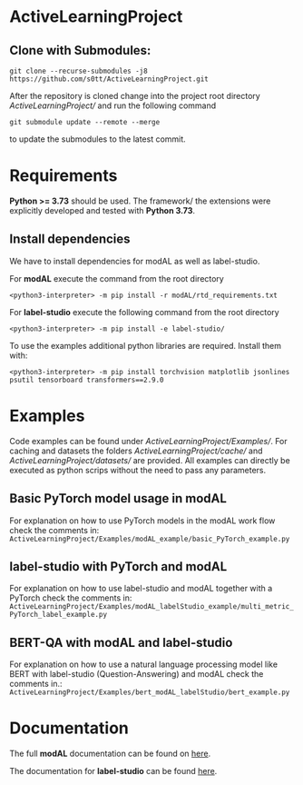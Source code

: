 # ActiveLearningProject

## Clone with Submodules: 
```
git clone --recurse-submodules -j8 https://github.com/s0tt/ActiveLearningProject.git
```
After the repository is cloned change into the project root directory *ActiveLearningProject/* and run the following command
```
git submodule update --remote --merge
```
to update the submodules to the latest commit. 
# Requirements 

**Python >= 3.73** should be used. The framework/ the extensions were explicitly developed and tested with **Python 3.73**.
## Install dependencies 
We have to install dependencies for modAL as well as label-studio. 

For **modAL** execute the command from the root directory
```
<python3-interpreter> -m pip install -r modAL/rtd_requirements.txt
```
For **label-studio** execute the following command from the root directory 
```
<python3-interpreter> -m pip install -e label-studio/
```

To use the examples additional python libraries are required. Install them with: 
```
<python3-interpreter> -m pip install torchvision matplotlib jsonlines psutil tensorboard transformers==2.9.0
```

# Examples

Code examples can be found under *ActiveLearningProject/Examples/*. For caching and datasets the folders *ActiveLearningProject/cache/* and *ActiveLearningProject/datasets/* are provided. All examples can directly be executed as python scrips without the need to pass any parameters.

## Basic PyTorch model usage in modAL 

For explanation on how to use PyTorch models in the modAL work flow check the comments in: `ActiveLearningProject/Examples/modAL_example/basic_PyTorch_example.py`

## label-studio with PyTorch and modAL 

For explanation on how to use label-studio and modAL together with a PyTorch check the comments in: `ActiveLearningProject/Examples/modAL_labelStudio_example/multi_metric_PyTorch_label_example.py`

## BERT-QA with modAL and label-studio

For explanation on how to use a natural language processing model like BERT with label-studio (Question-Answering) and modAL check the comments in.: `ActiveLearningProject/Examples/bert_modAL_labelStudio/bert_example.py`



# Documentation 

The full **modAL** documentation can be found on [here](https://modal-python.readthedocs.io/en/latest/).

The documentation for **label-studio** can be found  [here](https://labelstud.io/guide/).




